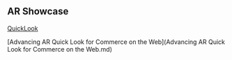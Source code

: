 ## AR Showcase

[QuickLook](ARQuickLook.html)

[Advancing AR Quick Look for Commerce on the Web](Advancing AR Quick Look for Commerce on the Web.md)
